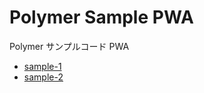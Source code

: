 # Polymer Sample PWA

Polymer サンプルコード PWA

- [sample-1](/tree/sample-1)
- [sample-2](/tree/sample-2)
